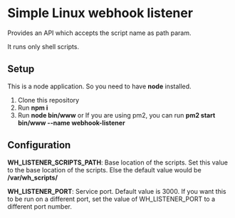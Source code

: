 # **Simple Linux webhook listener**

Provides an API which accepts the script name as path param.

It runs only shell scripts.

## **Setup**

This is a node application. So you need to have **node** installed.

1. Clone this repository
2. Run **npm i**
3. Run **node bin/www** or If you are using pm2, you can run **pm2 start bin/www --name webhook-listener**

## **Configuration**

**WH_LISTENER_SCRIPTS_PATH**: Base location of the scripts. Set this value to the base location of the scripts. Else the default value would be **/var/wh_scripts/**

**WH_LISTENER_PORT**: Service port. Default value is 3000. If you want this to be run on a different port, set the value of WH_LISTENER_PORT to a different port number.
